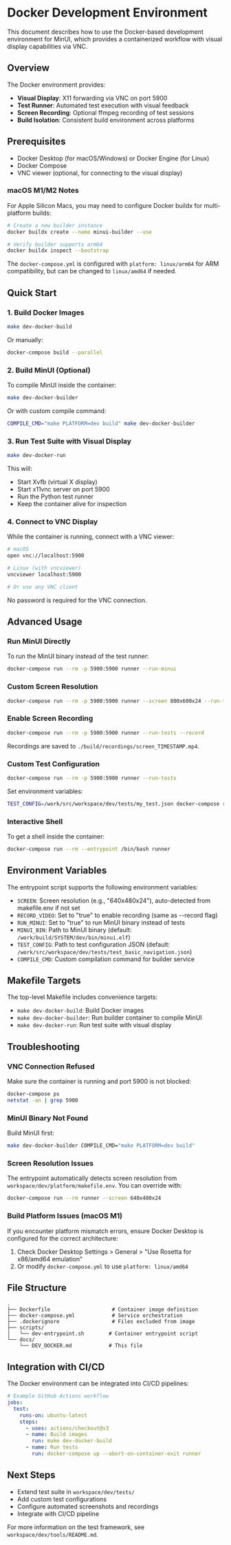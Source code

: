 # Docker Development Environment

This document describes how to use the Docker-based development environment for MinUI, which provides a containerized workflow with visual display capabilities via VNC.

## Overview

The Docker environment provides:
- **Visual Display**: X11 forwarding via VNC on port 5900
- **Test Runner**: Automated test execution with visual feedback
- **Screen Recording**: Optional ffmpeg recording of test sessions
- **Build Isolation**: Consistent build environment across platforms

## Prerequisites

- Docker Desktop (for macOS/Windows) or Docker Engine (for Linux)
- Docker Compose
- VNC viewer (optional, for connecting to the visual display)

### macOS M1/M2 Notes

For Apple Silicon Macs, you may need to configure Docker buildx for multi-platform builds:

```bash
# Create a new builder instance
docker buildx create --name minui-builder --use

# Verify builder supports arm64
docker buildx inspect --bootstrap
```

The `docker-compose.yml` is configured with `platform: linux/arm64` for ARM compatibility, but can be changed to `linux/amd64` if needed.

## Quick Start

### 1. Build Docker Images

```bash
make dev-docker-build
```

Or manually:

```bash
docker-compose build --parallel
```

### 2. Build MinUI (Optional)

To compile MinUI inside the container:

```bash
make dev-docker-builder
```

Or with custom compile command:

```bash
COMPILE_CMD="make PLATFORM=dev build" make dev-docker-builder
```

### 3. Run Test Suite with Visual Display

```bash
make dev-docker-run
```

This will:
- Start Xvfb (virtual X display)
- Start x11vnc server on port 5900
- Run the Python test runner
- Keep the container alive for inspection

### 4. Connect to VNC Display

While the container is running, connect with a VNC viewer:

```bash
# macOS
open vnc://localhost:5900

# Linux (with vncviewer)
vncviewer localhost:5900

# Or use any VNC client
```

No password is required for the VNC connection.

## Advanced Usage

### Run MinUI Directly

To run the MinUI binary instead of the test runner:

```bash
docker-compose run --rm -p 5900:5900 runner --run-minui
```

### Custom Screen Resolution

```bash
docker-compose run --rm -p 5900:5900 runner --screen 800x600x24 --run-tests
```

### Enable Screen Recording

```bash
docker-compose run --rm -p 5900:5900 runner --run-tests --record
```

Recordings are saved to `./build/recordings/screen_TIMESTAMP.mp4`.

### Custom Test Configuration

```bash
docker-compose run --rm -p 5900:5900 runner --run-tests
```

Set environment variables:

```bash
TEST_CONFIG=/work/src/workspace/dev/tests/my_test.json docker-compose run --rm runner --run-tests
```

### Interactive Shell

To get a shell inside the container:

```bash
docker-compose run --rm --entrypoint /bin/bash runner
```

## Environment Variables

The entrypoint script supports the following environment variables:

- `SCREEN`: Screen resolution (e.g., "640x480x24"), auto-detected from makefile.env if not set
- `RECORD_VIDEO`: Set to "true" to enable recording (same as --record flag)
- `RUN_MINUI`: Set to "true" to run MinUI binary instead of tests
- `MINUI_BIN`: Path to MinUI binary (default: `/work/build/SYSTEM/dev/bin/minui.elf`)
- `TEST_CONFIG`: Path to test configuration JSON (default: `/work/src/workspace/dev/tests/test_basic_navigation.json`)
- `COMPILE_CMD`: Custom compilation command for builder service

## Makefile Targets

The top-level Makefile includes convenience targets:

- `make dev-docker-build`: Build Docker images
- `make dev-docker-builder`: Run builder container to compile MinUI
- `make dev-docker-run`: Run test suite with visual display

## Troubleshooting

### VNC Connection Refused

Make sure the container is running and port 5900 is not blocked:

```bash
docker-compose ps
netstat -an | grep 5900
```

### MinUI Binary Not Found

Build MinUI first:

```bash
make dev-docker-builder COMPILE_CMD="make PLATFORM=dev build"
```

### Screen Resolution Issues

The entrypoint automatically detects screen resolution from `workspace/dev/platform/makefile.env`. You can override with:

```bash
docker-compose run --rm runner --screen 640x480x24
```

### Build Platform Issues (macOS M1)

If you encounter platform mismatch errors, ensure Docker Desktop is configured for the correct architecture:

1. Check Docker Desktop Settings > General > "Use Rosetta for x86/amd64 emulation"
2. Or modify `docker-compose.yml` to use `platform: linux/amd64`

## File Structure

```
.
├── Dockerfile                    # Container image definition
├── docker-compose.yml            # Service orchestration
├── .dockerignore                 # Files excluded from image
├── scripts/
│   └── dev-entrypoint.sh        # Container entrypoint script
└── docs/
    └── DEV_DOCKER.md            # This file
```

## Integration with CI/CD

The Docker environment can be integrated into CI/CD pipelines:

```yaml
# Example GitHub Actions workflow
jobs:
  test:
    runs-on: ubuntu-latest
    steps:
      - uses: actions/checkout@v3
      - name: Build images
        run: make dev-docker-build
      - name: Run tests
        run: docker-compose up --abort-on-container-exit runner
```

## Next Steps

- Extend test suite in `workspace/dev/tests/`
- Add custom test configurations
- Configure automated screenshots and recordings
- Integrate with CI/CD pipeline

For more information on the test framework, see `workspace/dev/tools/README.md`.
